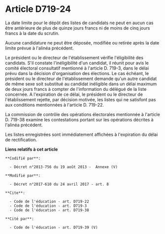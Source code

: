 # Article D719-24

La date limite pour le dépôt des listes de candidats ne peut en aucun cas être antérieure de plus de quinze jours francs ni
de moins de cinq jours francs à la date du scrutin.

Aucune candidature ne peut être déposée, modifiée ou retirée après la date limite prévue à l'alinéa précédent.

Le président ou le directeur de l'établissement vérifie l'éligibilité des candidats. S'il constate l'inéligibilité d'un
candidat, il réunit pour avis le comité électoral consultatif mentionné à l'article D. 719-3, dans le délai prévu dans la
décision d'organisation des élections. Le cas échéant, le président ou le directeur de l'établissement demande qu'un autre
candidat de même sexe soit substitué au candidat inéligible dans un délai maximum de deux jours francs à compter de
l'information du délégué de la liste concernée. A l'expiration de ce délai, le président ou le directeur de l'établissement
rejette, par décision motivée, les listes qui ne satisfont pas aux conditions mentionnées à l'article D. 719-22.

La commission de contrôle des opérations électorales mentionnée à l'article D. 719-38 examine les contestations portant sur
les opérations décrites à l'alinéa précédent.

Les listes enregistrées sont immédiatement affichées à l'expiration du délai de rectification.

**Liens relatifs à cet article**

	**Codifié par**:

	  - Décret n°2013-756 du 19 août 2013 -  Annexe (V)

	**Modifié par**:

	  - Décret n°2017-610 du 24 avril 2017 - art. 8

	**Cite**:

	  - Code de l'éducation - art. D719-22
	  - Code de l'éducation - art. D719-3
	  - Code de l'éducation - art. D719-38

	**Cité par**:

	  - Code de l'éducation - art. D719-39 (V)
